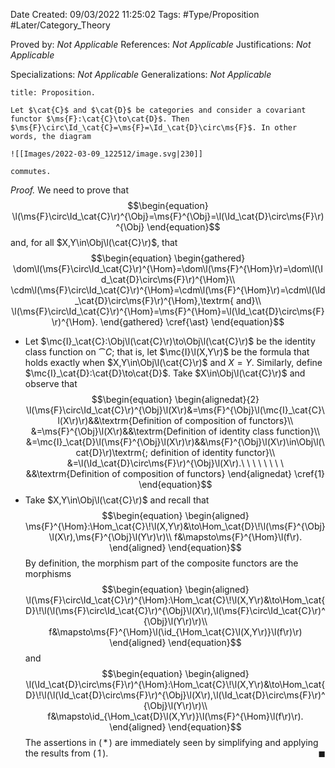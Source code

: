 <div class="topSpace"></div>

Date Created: 09/03/2022 11:25:02
Tags: #Type/Proposition #Later/Category_Theory

Proved by: <i>Not Applicable</i>
References: <i>Not Applicable</i>
Justifications: <i>Not Applicable</i>

Specializations: <i>Not Applicable</i>
Generalizations: <i>Not Applicable</i>

``` ad-Proposition
title: Proposition.

Let $\cat{C}$ and $\cat{D}$ be categories and consider a covariant functor $\ms{F}:\cat{C}\to\cat{D}$. Then $\ms{F}\circ\Id_\cat{C}=\ms{F}=\Id_\cat{D}\circ\ms{F}$. In other words, the diagram

![[Images/2022-03-09_122512/image.svg|230]]

commutes.

```

<i>Proof.</i> We need to prove that
$$\begin{equation}
    \l(\ms{F}\circ\Id_\cat{C}\r)^{\Obj}=\ms{F}^{\Obj}=\l(\Id_\cat{D}\circ\ms{F}\r)^{\Obj}
\end{equation}$$
and, for all $X,Y\in\Obj\l(\cat{C}\r)$, that
$$\begin{equation}
    \begin{gathered}
        \dom\l(\ms{F}\circ\Id_\cat{C}\r)^{\Hom}=\dom\l(\ms{F}^{\Hom}\r)=\dom\l(\Id_\cat{D}\circ\ms{F}\r)^{\Hom}\\
        \cdm\l(\ms{F}\circ\Id_\cat{C}\r)^{\Hom}=\cdm\l(\ms{F}^{\Hom}\r)=\cdm\l(\Id_\cat{D}\circ\ms{F}\r)^{\Hom},\textrm{ and}\\
        \l(\ms{F}\circ\Id_\cat{C}\r)^{\Hom}=\ms{F}^{\Hom}=\l(\Id_\cat{D}\circ\ms{F}\r)^{\Hom}.
    \end{gathered}
    \cref{\ast}
\end{equation}$$
* Let $\mc{I}_\cat{C}:\Obj\l(\cat{C}\r)\to\Obj\l(\cat{C}\r)$ be the identity class function on $\cat{C}$; that is, let $\mc{I}\l(X,Y\r)$ be the formula that holds exactly when $X,Y\in\Obj\l(\cat{C}\r)$ and $X=Y$. Similarly, define $\mc{I}_\cat{D}:\cat{D}\to\cat{D}$. Take $X\in\Obj\l(\cat{C}\r)$ and observe that
$$\begin{equation}
    \begin{alignedat}{2}
        \l(\ms{F}\circ\Id_\cat{C}\r)^{\Obj}\l(X\r)&=\ms{F}^{\Obj}\l(\mc{I}_\cat{C}\l(X\r)\r)&&\textrm{Definition of composition of functors}\\
        &=\ms{F}^{\Obj}\l(X\r)&&\textrm{Definition of identity class function}\\
        &=\mc{I}_\cat{D}\l(\ms{F}^{\Obj}\l(X\r)\r)&&\ms{F}^{\Obj}\l(X\r)\in\Obj\l(\cat{D}\r)\textrm{; definition of identity functor}\\
        &=\l(\Id_\cat{D}\circ\ms{F}\r)^{\Obj}\l(X\r).\ \ \ \ \ \ \ \ &&\textrm{Definition of composition of functors}
    \end{alignedat}
    \cref{1}
\end{equation}$$
* Take $X,Y\in\Obj\l(\cat{C}\r)$ and recall that
$$\begin{equation}
    \begin{aligned}
        \ms{F}^{\Hom}:\Hom_\cat{C}\!\l(X,Y\r)&\to\Hom_\cat{D}\!\l(\ms{F}^{\Obj}\l(X\r),\ms{F}^{\Obj}\l(Y\r)\r)\\
        f&\mapsto\ms{F}^{\Hom}\l(f\r).
    \end{aligned}
\end{equation}$$
By definition, the morphism part of the composite functors are the morphisms
$$\begin{equation}
    \begin{aligned}
        \l(\ms{F}\circ\Id_\cat{C}\r)^{\Hom}:\Hom_\cat{C}\!\l(X,Y\r)&\to\Hom_\cat{D}\!\l(\l(\ms{F}\circ\Id_\cat{C}\r)^{\Obj}\l(X\r),\l(\ms{F}\circ\Id_\cat{C}\r)^{\Obj}\l(Y\r)\r)\\
        f&\mapsto\ms{F}^{\Hom}\l(\id_{\Hom_\cat{C}\l(X,Y\r)}\l(f\r)\r)
    \end{aligned}
\end{equation}$$
and
$$\begin{equation}
    \begin{aligned}
        \l(\Id_\cat{D}\circ\ms{F}\r)^{\Hom}:\Hom_\cat{C}\!\l(X,Y\r)&\to\Hom_\cat{D}\!\l(\l(\Id_\cat{D}\circ\ms{F}\r)^{\Obj}\l(X\r),\l(\Id_\cat{D}\circ\ms{F}\r)^{\Obj}\l(Y\r)\r)\\
        f&\mapsto\id_{\Hom_\cat{D}\l(X,Y\r)}\l(\ms{F}^{\Hom}\l(f\r)\r).
    \end{aligned}
\end{equation}$$
The assertions in ($\,\ast\,$) are immediately seen by simplifying and applying the results from ($\,1\,$).<span style="float:right;">$\blacksquare$</span>
